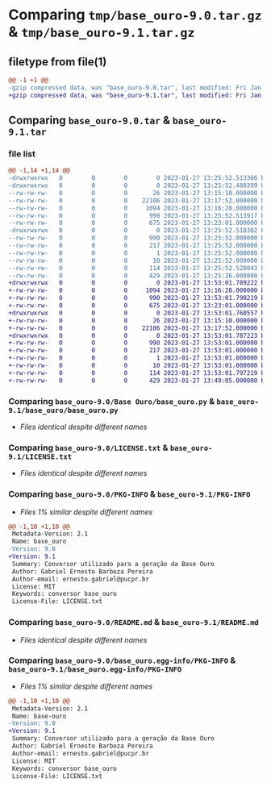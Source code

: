 # Comparing `tmp/base_ouro-9.0.tar.gz` & `tmp/base_ouro-9.1.tar.gz`

## filetype from file(1)

```diff
@@ -1 +1 @@
-gzip compressed data, was "base_ouro-9.0.tar", last modified: Fri Jan 27 13:25:52 2023, max compression
+gzip compressed data, was "base_ouro-9.1.tar", last modified: Fri Jan 27 13:53:01 2023, max compression
```

## Comparing `base_ouro-9.0.tar` & `base_ouro-9.1.tar`

### file list

```diff
@@ -1,14 +1,14 @@
-drwxrwxrwx   0        0        0        0 2023-01-27 13:25:52.513366 base_ouro-9.0/
-drwxrwxrwx   0        0        0        0 2023-01-27 13:25:52.480399 base_ouro-9.0/Base Ouro/
--rw-rw-rw-   0        0        0       26 2023-01-27 13:15:10.000000 base_ouro-9.0/Base Ouro/__init__.py
--rw-rw-rw-   0        0        0    22106 2023-01-27 13:17:52.000000 base_ouro-9.0/Base Ouro/base_ouro.py
--rw-rw-rw-   0        0        0     1094 2023-01-27 13:16:28.000000 base_ouro-9.0/LICENSE.txt
--rw-rw-rw-   0        0        0      990 2023-01-27 13:25:52.513917 base_ouro-9.0/PKG-INFO
--rw-rw-rw-   0        0        0      675 2023-01-27 13:23:01.000000 base_ouro-9.0/README.md
-drwxrwxrwx   0        0        0        0 2023-01-27 13:25:52.510302 base_ouro-9.0/base_ouro.egg-info/
--rw-rw-rw-   0        0        0      990 2023-01-27 13:25:52.000000 base_ouro-9.0/base_ouro.egg-info/PKG-INFO
--rw-rw-rw-   0        0        0      217 2023-01-27 13:25:52.000000 base_ouro-9.0/base_ouro.egg-info/SOURCES.txt
--rw-rw-rw-   0        0        0        1 2023-01-27 13:25:52.000000 base_ouro-9.0/base_ouro.egg-info/dependency_links.txt
--rw-rw-rw-   0        0        0       10 2023-01-27 13:25:52.000000 base_ouro-9.0/base_ouro.egg-info/top_level.txt
--rw-rw-rw-   0        0        0      114 2023-01-27 13:25:52.520043 base_ouro-9.0/setup.cfg
--rw-rw-rw-   0        0        0      429 2023-01-27 13:25:26.000000 base_ouro-9.0/setup.py
+drwxrwxrwx   0        0        0        0 2023-01-27 13:53:01.789222 base_ouro-9.1/
+-rw-rw-rw-   0        0        0     1094 2023-01-27 13:16:28.000000 base_ouro-9.1/LICENSE.txt
+-rw-rw-rw-   0        0        0      990 2023-01-27 13:53:01.790219 base_ouro-9.1/PKG-INFO
+-rw-rw-rw-   0        0        0      675 2023-01-27 13:23:01.000000 base_ouro-9.1/README.md
+drwxrwxrwx   0        0        0        0 2023-01-27 13:53:01.760557 base_ouro-9.1/base_ouro/
+-rw-rw-rw-   0        0        0       26 2023-01-27 13:15:10.000000 base_ouro-9.1/base_ouro/__init__.py
+-rw-rw-rw-   0        0        0    22106 2023-01-27 13:17:52.000000 base_ouro-9.1/base_ouro/base_ouro.py
+drwxrwxrwx   0        0        0        0 2023-01-27 13:53:01.787223 base_ouro-9.1/base_ouro.egg-info/
+-rw-rw-rw-   0        0        0      990 2023-01-27 13:53:01.000000 base_ouro-9.1/base_ouro.egg-info/PKG-INFO
+-rw-rw-rw-   0        0        0      217 2023-01-27 13:53:01.000000 base_ouro-9.1/base_ouro.egg-info/SOURCES.txt
+-rw-rw-rw-   0        0        0        1 2023-01-27 13:53:01.000000 base_ouro-9.1/base_ouro.egg-info/dependency_links.txt
+-rw-rw-rw-   0        0        0       10 2023-01-27 13:53:01.000000 base_ouro-9.1/base_ouro.egg-info/top_level.txt
+-rw-rw-rw-   0        0        0      114 2023-01-27 13:53:01.797219 base_ouro-9.1/setup.cfg
+-rw-rw-rw-   0        0        0      429 2023-01-27 13:49:05.000000 base_ouro-9.1/setup.py
```

### Comparing `base_ouro-9.0/Base Ouro/base_ouro.py` & `base_ouro-9.1/base_ouro/base_ouro.py`

 * *Files identical despite different names*

### Comparing `base_ouro-9.0/LICENSE.txt` & `base_ouro-9.1/LICENSE.txt`

 * *Files identical despite different names*

### Comparing `base_ouro-9.0/PKG-INFO` & `base_ouro-9.1/PKG-INFO`

 * *Files 1% similar despite different names*

```diff
@@ -1,10 +1,10 @@
 Metadata-Version: 2.1
 Name: base_ouro
-Version: 9.0
+Version: 9.1
 Summary: Conversor utilizado para a geração da Base Ouro
 Author: Gabriel Ernesto Barboza Pereira
 Author-email: ernesto.gabriel@pucpr.br
 License: MIT
 Keywords: conversor base_ouro
 License-File: LICENSE.txt
```

### Comparing `base_ouro-9.0/README.md` & `base_ouro-9.1/README.md`

 * *Files identical despite different names*

### Comparing `base_ouro-9.0/base_ouro.egg-info/PKG-INFO` & `base_ouro-9.1/base_ouro.egg-info/PKG-INFO`

 * *Files 1% similar despite different names*

```diff
@@ -1,10 +1,10 @@
 Metadata-Version: 2.1
 Name: base-ouro
-Version: 9.0
+Version: 9.1
 Summary: Conversor utilizado para a geração da Base Ouro
 Author: Gabriel Ernesto Barboza Pereira
 Author-email: ernesto.gabriel@pucpr.br
 License: MIT
 Keywords: conversor base_ouro
 License-File: LICENSE.txt
```

